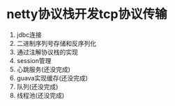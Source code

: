 # netty协议栈开发tcp协议传输

1. jdbc连接
2. 二进制序列号存储和反序列化
3. 通过注解协议栈的实现
4. session管理
5. 心跳服务(还没完成)
6. guava实现缓存(还没完成)
7. 队列(还没完成)
8. 线程池(还没完成)

